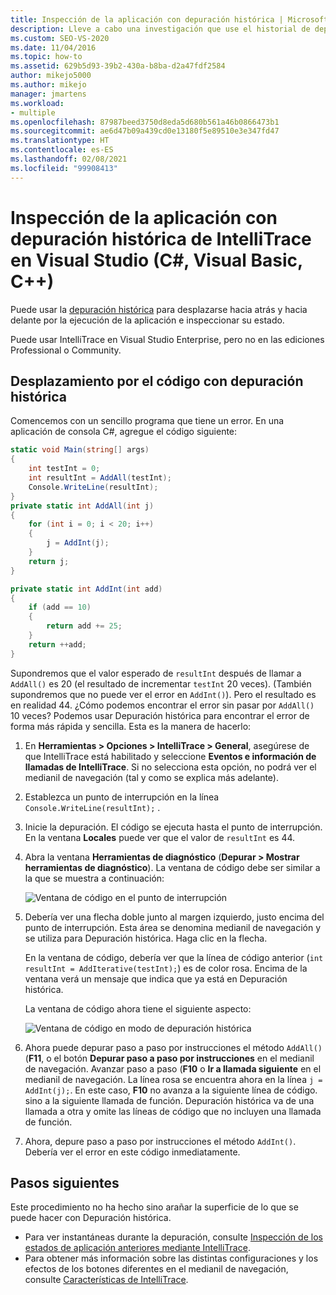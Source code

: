 ```yaml
---
title: Inspección de la aplicación con depuración histórica | Microsoft Docs
description: Lleve a cabo una investigación que use el historial de depuración de IntelliTrace para hacer un seguimiento de un error en una aplicación de consola de C#.
ms.custom: SEO-VS-2020
ms.date: 11/04/2016
ms.topic: how-to
ms.assetid: 629b5d93-39b2-430a-b8ba-d2a47fdf2584
author: mikejo5000
ms.author: mikejo
manager: jmartens
ms.workload:
- multiple
ms.openlocfilehash: 87987beed3750d8eda5d680b561a46b0866473b1
ms.sourcegitcommit: ae6d47b09a439cd0e13180f5e89510e3e347fd47
ms.translationtype: HT
ms.contentlocale: es-ES
ms.lasthandoff: 02/08/2021
ms.locfileid: "99908413"
---
```

# <a name="inspect-your-app-with-intellitrace-historical-debugging-in-visual-studio-c-visual-basic-c"></a>Inspección de la aplicación con depuración histórica de IntelliTrace en Visual Studio (C#, Visual Basic, C++)

Puede usar la [depuración histórica](../debugger/historical-debugging.md) para desplazarse hacia atrás y hacia delante por la ejecución de la aplicación e inspeccionar su estado.

Puede usar IntelliTrace en Visual Studio Enterprise, pero no en las ediciones Professional o Community.

## <a name="navigate-your-code-with-historical-debugging"></a>Desplazamiento por el código con depuración histórica

Comencemos con un sencillo programa que tiene un error. En una aplicación de consola C#, agregue el código siguiente:

```csharp
static void Main(string[] args)
{
    int testInt = 0;
    int resultInt = AddAll(testInt);
    Console.WriteLine(resultInt);
}
private static int AddAll(int j)
{
    for (int i = 0; i < 20; i++)
    {
        j = AddInt(j);
    }
    return j;
}

private static int AddInt(int add)
{
    if (add == 10)
    {
        return add += 25;
    }
    return ++add;
}
```

Supondremos que el valor esperado de `resultInt` después de llamar a `AddAll()` es 20 (el resultado de incrementar `testInt` 20 veces). (También supondremos que no puede ver el error en `AddInt()`). Pero el resultado es en realidad 44. ¿Cómo podemos encontrar el error sin pasar por `AddAll()` 10 veces? Podemos usar Depuración histórica para encontrar el error de forma más rápida y sencilla. Esta es la manera de hacerlo:

1. En **Herramientas > Opciones > IntelliTrace > General**, asegúrese de que IntelliTrace está habilitado y seleccione **Eventos e información de llamadas de IntelliTrace**. Si no selecciona esta opción, no podrá ver el medianil de navegación (tal y como se explica más adelante).

2. Establezca un punto de interrupción en la línea `Console.WriteLine(resultInt);` .

3. Inicie la depuración. El código se ejecuta hasta el punto de interrupción. En la ventana **Locales** puede ver que el valor de `resultInt` es 44.

4. Abra la ventana **Herramientas de diagnóstico** (**Depurar > Mostrar herramientas de diagnóstico**). La ventana de código debe ser similar a la que se muestra a continuación:

    ![Ventana de código en el punto de interrupción](../debugger/media/historicaldebuggingbreakpoint.png "HistoricalDebuggingBreakpoint")

5. Debería ver una flecha doble junto al margen izquierdo, justo encima del punto de interrupción. Esta área se denomina medianil de navegación y se utiliza para Depuración histórica. Haga clic en la flecha.

    En la ventana de código, debería ver que la línea de código anterior (`int resultInt = AddIterative(testInt);`) es de color rosa. Encima de la ventana verá un mensaje que indica que ya está en Depuración histórica.

    La ventana de código ahora tiene el siguiente aspecto:

    ![Ventana de código en modo de depuración histórica](../debugger/media/historicaldebuggingback.png "HistoricalDebuggingBack")

6. Ahora puede depurar paso a paso por instrucciones el método `AddAll()` (**F11**, o el botón **Depurar paso a paso por instrucciones** en el medianil de navegación. Avanzar paso a paso (**F10** o **Ir a llamada siguiente** en el medianil de navegación. La línea rosa se encuentra ahora en la línea `j = AddInt(j);`. En este caso, **F10** no avanza a la siguiente línea de código. sino a la siguiente llamada de función. Depuración histórica va de una llamada a otra y omite las líneas de código que no incluyen una llamada de función.

7. Ahora, depure paso a paso por instrucciones el método `AddInt()`. Debería ver el error en este código inmediatamente.

## <a name="next-steps"></a>Pasos siguientes

Este procedimiento no ha hecho sino arañar la superficie de lo que se puede hacer con Depuración histórica.

- Para ver instantáneas durante la depuración, consulte [Inspección de los estados de aplicación anteriores mediante IntelliTrace](../debugger/view-historical-application-state.md).
- Para obtener más información sobre las distintas configuraciones y los efectos de los botones diferentes en el medianil de navegación, consulte [Características de IntelliTrace](../debugger/intellitrace-features.md).
